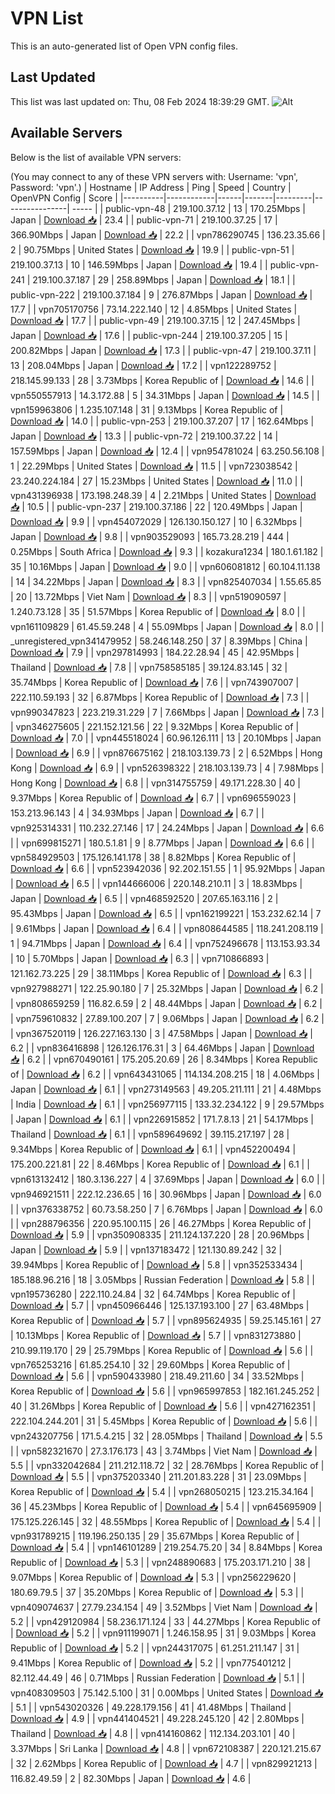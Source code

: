 # VPN List

This is an auto-generated list of Open VPN config files.

## Last Updated

This list was last updated on: Thu, 08 Feb 2024 18:39:29 GMT.
![Alt](https://repobeats.axiom.co/api/embed/186b98318ef1479477931607c1ad7d823f12451f.svg "Repobeats analytics image")

## Available Servers

Below is the list of available VPN servers:

(You may connect to any of these VPN servers with: Username: 'vpn', Password: 'vpn'.)
| Hostname | IP Address | Ping | Speed | Country | OpenVPN Config | Score |
|----------|------------|------|-------|---------|----------------| ----- |
| public-vpn-48 | 219.100.37.12 | 13 | 170.25Mbps | Japan | [Download 📥](./configs/server_0_JP.ovpn) | 23.4 |
| public-vpn-71 | 219.100.37.25 | 17 | 366.90Mbps | Japan | [Download 📥](./configs/server_1_JP.ovpn) | 22.2 |
| vpn786290745 | 136.23.35.66 | 2 | 90.75Mbps | United States | [Download 📥](./configs/server_2_US.ovpn) | 19.9 |
| public-vpn-51 | 219.100.37.13 | 10 | 146.59Mbps | Japan | [Download 📥](./configs/server_3_JP.ovpn) | 19.4 |
| public-vpn-241 | 219.100.37.187 | 29 | 258.89Mbps | Japan | [Download 📥](./configs/server_4_JP.ovpn) | 18.1 |
| public-vpn-222 | 219.100.37.184 | 9 | 276.87Mbps | Japan | [Download 📥](./configs/server_5_JP.ovpn) | 17.7 |
| vpn705170756 | 73.14.222.140 | 12 | 4.85Mbps | United States | [Download 📥](./configs/server_6_US.ovpn) | 17.7 |
| public-vpn-49 | 219.100.37.15 | 12 | 247.45Mbps | Japan | [Download 📥](./configs/server_7_JP.ovpn) | 17.6 |
| public-vpn-244 | 219.100.37.205 | 15 | 200.82Mbps | Japan | [Download 📥](./configs/server_8_JP.ovpn) | 17.3 |
| public-vpn-47 | 219.100.37.11 | 13 | 208.04Mbps | Japan | [Download 📥](./configs/server_9_JP.ovpn) | 17.2 |
| vpn122289752 | 218.145.99.133 | 28 | 3.73Mbps | Korea Republic of | [Download 📥](./configs/server_10_KR.ovpn) | 14.6 |
| vpn550557913 | 14.3.172.88 | 5 | 34.31Mbps | Japan | [Download 📥](./configs/server_11_JP.ovpn) | 14.5 |
| vpn159963806 | 1.235.107.148 | 31 | 9.13Mbps | Korea Republic of | [Download 📥](./configs/server_12_KR.ovpn) | 14.0 |
| public-vpn-253 | 219.100.37.207 | 17 | 162.64Mbps | Japan | [Download 📥](./configs/server_13_JP.ovpn) | 13.3 |
| public-vpn-72 | 219.100.37.22 | 14 | 157.59Mbps | Japan | [Download 📥](./configs/server_14_JP.ovpn) | 12.4 |
| vpn954781024 | 63.250.56.108 | 1 | 22.29Mbps | United States | [Download 📥](./configs/server_15_US.ovpn) | 11.5 |
| vpn723038542 | 23.240.224.184 | 27 | 15.23Mbps | United States | [Download 📥](./configs/server_16_US.ovpn) | 11.0 |
| vpn431396938 | 173.198.248.39 | 4 | 2.21Mbps | United States | [Download 📥](./configs/server_17_US.ovpn) | 10.5 |
| public-vpn-237 | 219.100.37.186 | 22 | 120.49Mbps | Japan | [Download 📥](./configs/server_18_JP.ovpn) | 9.9 |
| vpn454072029 | 126.130.150.127 | 10 | 6.32Mbps | Japan | [Download 📥](./configs/server_19_JP.ovpn) | 9.8 |
| vpn903529093 | 165.73.28.219 | 444 | 0.25Mbps | South Africa | [Download 📥](./configs/server_20_ZA.ovpn) | 9.3 |
| kozakura1234 | 180.1.61.182 | 35 | 10.16Mbps | Japan | [Download 📥](./configs/server_21_JP.ovpn) | 9.0 |
| vpn606081812 | 60.104.11.138 | 14 | 34.22Mbps | Japan | [Download 📥](./configs/server_22_JP.ovpn) | 8.3 |
| vpn825407034 | 1.55.65.85 | 20 | 13.72Mbps | Viet Nam | [Download 📥](./configs/server_23_VN.ovpn) | 8.3 |
| vpn519090597 | 1.240.73.128 | 35 | 51.57Mbps | Korea Republic of | [Download 📥](./configs/server_24_KR.ovpn) | 8.0 |
| vpn161109829 | 61.45.59.248 | 4 | 55.09Mbps | Japan | [Download 📥](./configs/server_25_JP.ovpn) | 8.0 |
| _unregistered_vpn341479952 | 58.246.148.250 | 37 | 8.39Mbps | China | [Download 📥](./configs/server_26_CN.ovpn) | 7.9 |
| vpn297814993 | 184.22.28.94 | 45 | 42.95Mbps | Thailand | [Download 📥](./configs/server_27_TH.ovpn) | 7.8 |
| vpn758585185 | 39.124.83.145 | 32 | 35.74Mbps | Korea Republic of | [Download 📥](./configs/server_28_KR.ovpn) | 7.6 |
| vpn743907007 | 222.110.59.193 | 32 | 6.87Mbps | Korea Republic of | [Download 📥](./configs/server_29_KR.ovpn) | 7.3 |
| vpn990347823 | 223.219.31.229 | 7 | 7.66Mbps | Japan | [Download 📥](./configs/server_30_JP.ovpn) | 7.3 |
| vpn346275605 | 221.152.121.56 | 22 | 9.32Mbps | Korea Republic of | [Download 📥](./configs/server_31_KR.ovpn) | 7.0 |
| vpn445518024 | 60.96.126.111 | 13 | 20.10Mbps | Japan | [Download 📥](./configs/server_32_JP.ovpn) | 6.9 |
| vpn876675162 | 218.103.139.73 | 2 | 6.52Mbps | Hong Kong | [Download 📥](./configs/server_33_HK.ovpn) | 6.9 |
| vpn526398322 | 218.103.139.73 | 4 | 7.98Mbps | Hong Kong | [Download 📥](./configs/server_34_HK.ovpn) | 6.8 |
| vpn314755759 | 49.171.228.30 | 40 | 9.37Mbps | Korea Republic of | [Download 📥](./configs/server_35_KR.ovpn) | 6.7 |
| vpn696559023 | 153.213.96.143 | 4 | 34.93Mbps | Japan | [Download 📥](./configs/server_36_JP.ovpn) | 6.7 |
| vpn925314331 | 110.232.27.146 | 17 | 24.24Mbps | Japan | [Download 📥](./configs/server_37_JP.ovpn) | 6.6 |
| vpn699815271 | 180.5.1.81 | 9 | 8.77Mbps | Japan | [Download 📥](./configs/server_38_JP.ovpn) | 6.6 |
| vpn584929503 | 175.126.141.178 | 38 | 8.82Mbps | Korea Republic of | [Download 📥](./configs/server_39_KR.ovpn) | 6.6 |
| vpn523942036 | 92.202.151.55 | 1 | 95.92Mbps | Japan | [Download 📥](./configs/server_40_JP.ovpn) | 6.5 |
| vpn144666006 | 220.148.210.11 | 3 | 18.83Mbps | Japan | [Download 📥](./configs/server_41_JP.ovpn) | 6.5 |
| vpn468592520 | 207.65.163.116 | 2 | 95.43Mbps | Japan | [Download 📥](./configs/server_42_JP.ovpn) | 6.5 |
| vpn162199221 | 153.232.62.14 | 7 | 9.61Mbps | Japan | [Download 📥](./configs/server_43_JP.ovpn) | 6.4 |
| vpn808644585 | 118.241.208.119 | 1 | 94.71Mbps | Japan | [Download 📥](./configs/server_44_JP.ovpn) | 6.4 |
| vpn752496678 | 113.153.93.34 | 10 | 5.70Mbps | Japan | [Download 📥](./configs/server_45_JP.ovpn) | 6.3 |
| vpn710866893 | 121.162.73.225 | 29 | 38.11Mbps | Korea Republic of | [Download 📥](./configs/server_46_KR.ovpn) | 6.3 |
| vpn927988271 | 122.25.90.180 | 7 | 25.32Mbps | Japan | [Download 📥](./configs/server_47_JP.ovpn) | 6.2 |
| vpn808659259 | 116.82.6.59 | 2 | 48.44Mbps | Japan | [Download 📥](./configs/server_48_JP.ovpn) | 6.2 |
| vpn759610832 | 27.89.100.207 | 7 | 9.06Mbps | Japan | [Download 📥](./configs/server_49_JP.ovpn) | 6.2 |
| vpn367520119 | 126.227.163.130 | 3 | 47.58Mbps | Japan | [Download 📥](./configs/server_50_JP.ovpn) | 6.2 |
| vpn836416898 | 126.126.176.31 | 3 | 64.46Mbps | Japan | [Download 📥](./configs/server_51_JP.ovpn) | 6.2 |
| vpn670490161 | 175.205.20.69 | 26 | 8.34Mbps | Korea Republic of | [Download 📥](./configs/server_52_KR.ovpn) | 6.2 |
| vpn643431065 | 114.134.208.215 | 18 | 4.06Mbps | Japan | [Download 📥](./configs/server_53_JP.ovpn) | 6.1 |
| vpn273149563 | 49.205.211.111 | 21 | 4.48Mbps | India | [Download 📥](./configs/server_54_IN.ovpn) | 6.1 |
| vpn256977115 | 133.32.234.122 | 9 | 29.57Mbps | Japan | [Download 📥](./configs/server_55_JP.ovpn) | 6.1 |
| vpn226915852 | 171.7.8.13 | 21 | 54.17Mbps | Thailand | [Download 📥](./configs/server_56_TH.ovpn) | 6.1 |
| vpn589649692 | 39.115.217.197 | 28 | 9.34Mbps | Korea Republic of | [Download 📥](./configs/server_57_KR.ovpn) | 6.1 |
| vpn452200494 | 175.200.221.81 | 22 | 8.46Mbps | Korea Republic of | [Download 📥](./configs/server_58_KR.ovpn) | 6.1 |
| vpn613132412 | 180.3.136.227 | 4 | 37.69Mbps | Japan | [Download 📥](./configs/server_59_JP.ovpn) | 6.0 |
| vpn946921511 | 222.12.236.65 | 16 | 30.96Mbps | Japan | [Download 📥](./configs/server_60_JP.ovpn) | 6.0 |
| vpn376338752 | 60.73.58.250 | 7 | 6.76Mbps | Japan | [Download 📥](./configs/server_61_JP.ovpn) | 6.0 |
| vpn288796356 | 220.95.100.115 | 26 | 46.27Mbps | Korea Republic of | [Download 📥](./configs/server_62_KR.ovpn) | 5.9 |
| vpn350908335 | 211.124.137.220 | 28 | 20.96Mbps | Japan | [Download 📥](./configs/server_63_JP.ovpn) | 5.9 |
| vpn137183472 | 121.130.89.242 | 32 | 39.94Mbps | Korea Republic of | [Download 📥](./configs/server_64_KR.ovpn) | 5.8 |
| vpn352533434 | 185.188.96.216 | 18 | 3.05Mbps | Russian Federation | [Download 📥](./configs/server_65_RU.ovpn) | 5.8 |
| vpn195736280 | 222.110.24.84 | 32 | 64.74Mbps | Korea Republic of | [Download 📥](./configs/server_66_KR.ovpn) | 5.7 |
| vpn450966446 | 125.137.193.100 | 27 | 63.48Mbps | Korea Republic of | [Download 📥](./configs/server_67_KR.ovpn) | 5.7 |
| vpn895624935 | 59.25.145.161 | 27 | 10.13Mbps | Korea Republic of | [Download 📥](./configs/server_68_KR.ovpn) | 5.7 |
| vpn831273880 | 210.99.119.170 | 29 | 25.79Mbps | Korea Republic of | [Download 📥](./configs/server_69_KR.ovpn) | 5.6 |
| vpn765253216 | 61.85.254.10 | 32 | 29.60Mbps | Korea Republic of | [Download 📥](./configs/server_70_KR.ovpn) | 5.6 |
| vpn590433980 | 218.49.211.60 | 34 | 33.52Mbps | Korea Republic of | [Download 📥](./configs/server_71_KR.ovpn) | 5.6 |
| vpn965997853 | 182.161.245.252 | 40 | 31.26Mbps | Korea Republic of | [Download 📥](./configs/server_72_KR.ovpn) | 5.6 |
| vpn427162351 | 222.104.244.201 | 31 | 5.45Mbps | Korea Republic of | [Download 📥](./configs/server_73_KR.ovpn) | 5.6 |
| vpn243207756 | 171.5.4.215 | 32 | 28.05Mbps | Thailand | [Download 📥](./configs/server_74_TH.ovpn) | 5.5 |
| vpn582321670 | 27.3.176.173 | 43 | 3.74Mbps | Viet Nam | [Download 📥](./configs/server_75_VN.ovpn) | 5.5 |
| vpn332042684 | 211.212.118.72 | 32 | 28.76Mbps | Korea Republic of | [Download 📥](./configs/server_76_KR.ovpn) | 5.5 |
| vpn375203340 | 211.201.83.228 | 31 | 23.09Mbps | Korea Republic of | [Download 📥](./configs/server_77_KR.ovpn) | 5.4 |
| vpn268050215 | 123.215.34.164 | 36 | 45.23Mbps | Korea Republic of | [Download 📥](./configs/server_78_KR.ovpn) | 5.4 |
| vpn645695909 | 175.125.226.145 | 32 | 48.55Mbps | Korea Republic of | [Download 📥](./configs/server_79_KR.ovpn) | 5.4 |
| vpn931789215 | 119.196.250.135 | 29 | 35.67Mbps | Korea Republic of | [Download 📥](./configs/server_80_KR.ovpn) | 5.4 |
| vpn146101289 | 219.254.75.20 | 34 | 8.84Mbps | Korea Republic of | [Download 📥](./configs/server_81_KR.ovpn) | 5.3 |
| vpn248890683 | 175.203.171.210 | 38 | 9.07Mbps | Korea Republic of | [Download 📥](./configs/server_82_KR.ovpn) | 5.3 |
| vpn256229620 | 180.69.79.5 | 37 | 35.20Mbps | Korea Republic of | [Download 📥](./configs/server_83_KR.ovpn) | 5.3 |
| vpn409074637 | 27.79.234.154 | 49 | 3.52Mbps | Viet Nam | [Download 📥](./configs/server_84_VN.ovpn) | 5.2 |
| vpn429120984 | 58.236.171.124 | 33 | 44.27Mbps | Korea Republic of | [Download 📥](./configs/server_85_KR.ovpn) | 5.2 |
| vpn911199071 | 1.246.158.95 | 31 | 9.03Mbps | Korea Republic of | [Download 📥](./configs/server_86_KR.ovpn) | 5.2 |
| vpn244317075 | 61.251.211.147 | 31 | 9.41Mbps | Korea Republic of | [Download 📥](./configs/server_87_KR.ovpn) | 5.2 |
| vpn775401212 | 82.112.44.49 | 46 | 0.71Mbps | Russian Federation | [Download 📥](./configs/server_88_RU.ovpn) | 5.1 |
| vpn408309503 | 75.142.5.100 | 31 | 0.00Mbps | United States | [Download 📥](./configs/server_89_US.ovpn) | 5.1 |
| vpn543020326 | 49.228.179.156 | 41 | 41.48Mbps | Thailand | [Download 📥](./configs/server_90_TH.ovpn) | 4.9 |
| vpn441404521 | 49.228.245.120 | 42 | 2.80Mbps | Thailand | [Download 📥](./configs/server_91_TH.ovpn) | 4.8 |
| vpn414160862 | 112.134.203.101 | 40 | 3.37Mbps | Sri Lanka | [Download 📥](./configs/server_92_LK.ovpn) | 4.8 |
| vpn672108387 | 220.121.215.67 | 32 | 2.62Mbps | Korea Republic of | [Download 📥](./configs/server_93_KR.ovpn) | 4.7 |
| vpn829921213 | 116.82.49.59 | 2 | 82.30Mbps | Japan | [Download 📥](./configs/server_94_JP.ovpn) | 4.6 |
